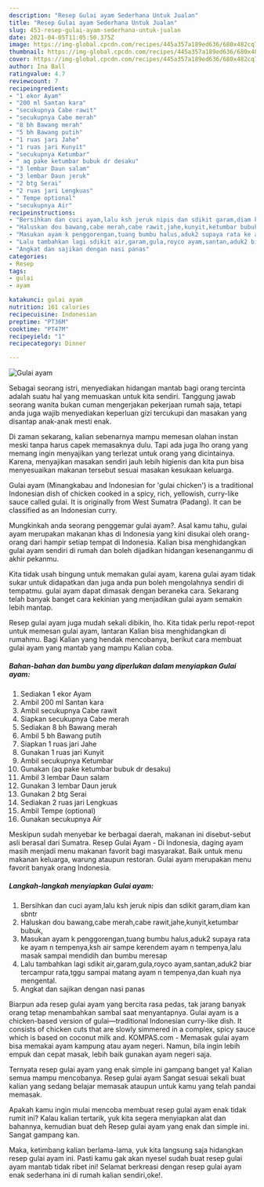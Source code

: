 ```yaml
---
description: "Resep Gulai ayam Sederhana Untuk Jualan"
title: "Resep Gulai ayam Sederhana Untuk Jualan"
slug: 453-resep-gulai-ayam-sederhana-untuk-jualan
date: 2021-04-05T11:05:50.375Z
image: https://img-global.cpcdn.com/recipes/445a357a189ed636/680x482cq70/gulai-ayam-foto-resep-utama.jpg
thumbnail: https://img-global.cpcdn.com/recipes/445a357a189ed636/680x482cq70/gulai-ayam-foto-resep-utama.jpg
cover: https://img-global.cpcdn.com/recipes/445a357a189ed636/680x482cq70/gulai-ayam-foto-resep-utama.jpg
author: Ina Ball
ratingvalue: 4.7
reviewcount: 7
recipeingredient:
- "1 ekor Ayam"
- "200 ml Santan kara"
- "secukupnya Cabe rawit"
- "secukupnya Cabe merah"
- "8 bh Bawang merah"
- "5 bh Bawang putih"
- "1 ruas jari Jahe"
- "1 ruas jari Kunyit"
- "secukupnya Ketumbar"
- " aq pake ketumbar bubuk dr desaku"
- "3 lembar Daun salam"
- "3 lembar Daun jeruk"
- "2 btg Serai"
- "2 ruas jari Lengkuas"
- " Tempe optional"
- "secukupnya Air"
recipeinstructions:
- "Bersihkan dan cuci ayam,lalu ksh jeruk nipis dan sdikit garam,diam kan sbntr"
- "Haluskan dou bawang,cabe merah,cabe rawit,jahe,kunyit,ketumbar bubuk,"
- "Masukan ayam k penggorengan,tuang bumbu halus,aduk2 supaya rata ke ayam n tempenya,ksh air sampe kerendem ayam n tempenya,lalu masak sampai mendidih dan bumbu meresap"
- "Lalu tambahkan lagi sdikit air,garam,gula,royco ayam,santan,aduk2 biar tercampur rata,tggu sampai matang ayam n tempenya,dan kuah nya mengental."
- "Angkat dan sajikan dengan nasi panas"
categories:
- Resep
tags:
- gulai
- ayam

katakunci: gulai ayam 
nutrition: 161 calories
recipecuisine: Indonesian
preptime: "PT36M"
cooktime: "PT47M"
recipeyield: "1"
recipecategory: Dinner

---
```



![Gulai ayam](https://img-global.cpcdn.com/recipes/445a357a189ed636/680x482cq70/gulai-ayam-foto-resep-utama.jpg)

Sebagai seorang istri, menyediakan hidangan mantab bagi orang tercinta adalah suatu hal yang memuaskan untuk kita sendiri. Tanggung jawab seorang  wanita bukan cuman mengerjakan pekerjaan rumah saja, tetapi anda juga wajib menyediakan keperluan gizi tercukupi dan masakan yang disantap anak-anak mesti enak.

Di zaman  sekarang, kalian sebenarnya mampu memesan olahan instan meski tanpa harus capek memasaknya dulu. Tapi ada juga lho orang yang memang ingin menyajikan yang terlezat untuk orang yang dicintainya. Karena, menyajikan masakan sendiri jauh lebih higienis dan kita pun bisa menyesuaikan makanan tersebut sesuai masakan kesukaan keluarga. 

Gulai ayam (Minangkabau and Indonesian for &#39;gulai chicken&#39;) is a traditional Indonesian dish of chicken cooked in a spicy, rich, yellowish, curry-like sauce called gulai. It is originally from West Sumatra (Padang). It can be classified as an Indonesian curry.

Mungkinkah anda seorang penggemar gulai ayam?. Asal kamu tahu, gulai ayam merupakan makanan khas di Indonesia yang kini disukai oleh orang-orang dari hampir setiap tempat di Indonesia. Kalian bisa menghidangkan gulai ayam sendiri di rumah dan boleh dijadikan hidangan kesenanganmu di akhir pekanmu.

Kita tidak usah bingung untuk memakan gulai ayam, karena gulai ayam tidak sukar untuk didapatkan dan juga anda pun boleh mengolahnya sendiri di tempatmu. gulai ayam dapat dimasak dengan beraneka cara. Sekarang telah banyak banget cara kekinian yang menjadikan gulai ayam semakin lebih mantap.

Resep gulai ayam juga mudah sekali dibikin, lho. Kita tidak perlu repot-repot untuk memesan gulai ayam, lantaran Kalian bisa menghidangkan di rumahmu. Bagi Kalian yang hendak mencobanya, berikut cara membuat gulai ayam yang mantab yang mampu Kalian coba.

<!--inarticleads1-->

##### Bahan-bahan dan bumbu yang diperlukan dalam menyiapkan Gulai ayam:

1. Sediakan 1 ekor Ayam
1. Ambil 200 ml Santan kara
1. Ambil secukupnya Cabe rawit
1. Siapkan secukupnya Cabe merah
1. Sediakan 8 bh Bawang merah
1. Ambil 5 bh Bawang putih
1. Siapkan 1 ruas jari Jahe
1. Gunakan 1 ruas jari Kunyit
1. Ambil secukupnya Ketumbar
1. Gunakan  (aq pake ketumbar bubuk dr desaku)
1. Ambil 3 lembar Daun salam
1. Gunakan 3 lembar Daun jeruk
1. Gunakan 2 btg Serai
1. Sediakan 2 ruas jari Lengkuas
1. Ambil  Tempe (optional)
1. Gunakan secukupnya Air


Meskipun sudah menyebar ke berbagai daerah, makanan ini disebut-sebut asli berasal dari Sumatra. Resep Gulai Ayam - Di Indonesia, daging ayam masih menjadi menu makanan favorit bagi masyarakat. Baik untuk menu makanan keluarga, warung ataupun restoran. Gulai ayam merupakan menu favorit banyak orang Indonesia. 

<!--inarticleads2-->

##### Langkah-langkah menyiapkan Gulai ayam:

1. Bersihkan dan cuci ayam,lalu ksh jeruk nipis dan sdikit garam,diam kan sbntr
1. Haluskan dou bawang,cabe merah,cabe rawit,jahe,kunyit,ketumbar bubuk,
1. Masukan ayam k penggorengan,tuang bumbu halus,aduk2 supaya rata ke ayam n tempenya,ksh air sampe kerendem ayam n tempenya,lalu masak sampai mendidih dan bumbu meresap
1. Lalu tambahkan lagi sdikit air,garam,gula,royco ayam,santan,aduk2 biar tercampur rata,tggu sampai matang ayam n tempenya,dan kuah nya mengental.
1. Angkat dan sajikan dengan nasi panas


Biarpun ada resep gulai ayam yang bercita rasa pedas, tak jarang banyak orang tetap menambahkan sambal saat menyantapnya. Gulai ayam is a chicken-based version of gulai—traditional Indonesian curry-like dish. It consists of chicken cuts that are slowly simmered in a complex, spicy sauce which is based on coconut milk and. KOMPAS.com - Memasak gulai ayam bisa memakai ayam kampung atau ayam negeri. Namun, bila ingin lebih empuk dan cepat masak, lebih baik gunakan ayam negeri saja. 

Ternyata resep gulai ayam yang enak simple ini gampang banget ya! Kalian semua mampu mencobanya. Resep gulai ayam Sangat sesuai sekali buat kalian yang sedang belajar memasak ataupun untuk kamu yang telah pandai memasak.

Apakah kamu ingin mulai mencoba membuat resep gulai ayam enak tidak rumit ini? Kalau kalian tertarik, yuk kita segera menyiapkan alat dan bahannya, kemudian buat deh Resep gulai ayam yang enak dan simple ini. Sangat gampang kan. 

Maka, ketimbang kalian berlama-lama, yuk kita langsung saja hidangkan resep gulai ayam ini. Pasti kamu gak akan nyesel sudah buat resep gulai ayam mantab tidak ribet ini! Selamat berkreasi dengan resep gulai ayam enak sederhana ini di rumah kalian sendiri,oke!.

